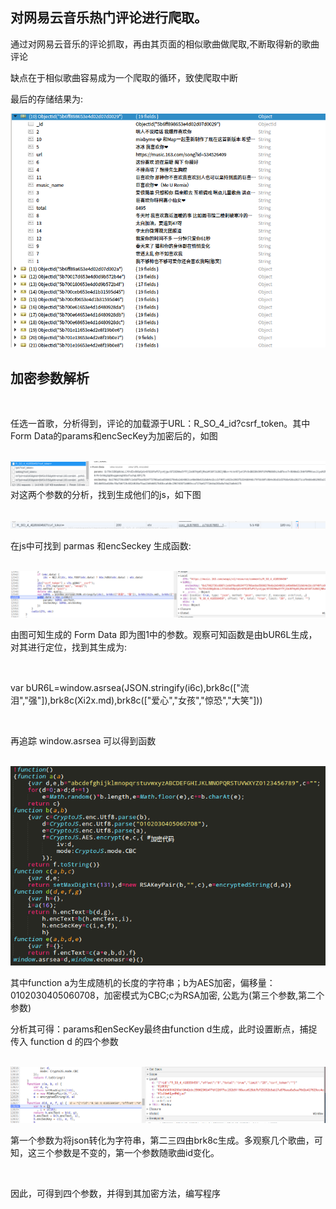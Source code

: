 <h2>对网易云音乐热门评论进行爬取。</h2>
<p>通过对网易云音乐的评论抓取，再由其页面的相似歌曲做爬取,不断取得新的歌曲评论</p>
<p>缺点在于相似歌曲容易成为一个爬取的循环，致使爬取中断</p>
<p>最后的存储结果为:</P>
<img src="png/6.png">
<h2>加密参数解析</h2></br>
<p>任选一首歌，分析得到，评论的加载源于URL：R_SO_4_id?csrf_token。其中Form Data的params和encSecKey为加密后的，如图</p></br>
<img src="png/1.png"
<p>对这两个参数的分析，找到生成他们的js，如下图</p></br>
<img src="png/2.png">
<p>在js中可找到 parmas 和encSeckey 生成函数:</p></br>
<img src="png/3.png">
<p>由图可知生成的 Form Data 即为图1中的参数。观察可知函数是由bUR6L生成，对其进行定位，找到其生成为:</p></br>
<p>var bUR6L=window.asrsea(JSON.stringify(i6c),brk8c(["流泪","强"]),brk8c(Xi2x.md),brk8c(["爱心","女孩","惊恐","大笑"]))</p></br>
<p>再追踪 window.asrsea 可以得到函数</p></br>
<img src="png/4.png">
<p>其中function a为生成随机的长度的字符串；b为AES加密，偏移量：0102030405060708，加密模式为CBC;c为RSA加密, 公匙为(第三个参数,第二个参数)</p>
<p>分析其可得：params和enSecKey最终由function d生成，此时设置断点，捕捉传入 function d 的四个参数</p></br>
<img src="png/5.png">
<p>第一个参数为将json转化为字符串，第二三四由brk8c生成。多观察几个歌曲，可知，这三个参数是不变的，第一个参数随歌曲id变化。</p></br>
<p>因此，可得到四个参数，并得到其加密方法，编写程序</p></br>
<p></p></br>